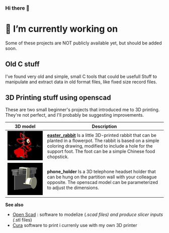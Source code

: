 ### Hi there 👋
# 🔭 I’m currently working on
Some of these projects are NOT publicly available yet, but should be added soon.

## Old C stuff
I've found very old and simple, small C tools that could be usefull
Stuff to manipulate and extract data in old format files, like fixed size record files.

## 3D Printing stuff using openscad
These are two small beginner's projects that introduced me to 3D printing.
They're not perfect, and I'll probably be suggesting improvements.

| 3D model | Description |
| -------- | ----------- |
| ![easter_rabbit](https://github.com/witabix33/witabix33/blob/main/easter_rabbit_x400.png) | [**easter_rabbit**](https://github.com/witabix33/easter_rabbit) Is a little 3D-printed rabbit that can be planted in a flowerpot. The rabbit is based on a simple coloring drawing, modified to include a hole for the support foot. The foot can be a simple Chinese food chopstick. | 
| ![phone_holder](https://github.com/witabix33/witabix33/blob/main/phone_holder_main_x400.png) | **phone_holder** Is a 3D telephone headset holder that can be hung on the partition wall with your colleague opposite. The openscad model can be parameterized to adjust the dimensions. |


**See also**
- [Open Scad](https://openscad.org/) : software to modelize (*.scad files) and produce slicer inputs (*.stl files)
- [Cura](https://ultimaker.com/software/ultimaker-cura/) software to print i currenly use with my own 3D printer

<!--
**witabix33/witabix33** is a ✨ _special_ ✨ repository because its `README.md` (this file) appears on your GitHub profile.

Here are some ideas to get you started:

- 🔭 I’m currently working on ...
- 🌱 I’m currently learning ...
- 👯 I’m looking to collaborate on ...
- 🤔 I’m looking for help with ...
- 💬 Ask me about ...
- 📫 How to reach me: ...
- 😄 Pronouns: ...
- ⚡ Fun fact: ...
-->
